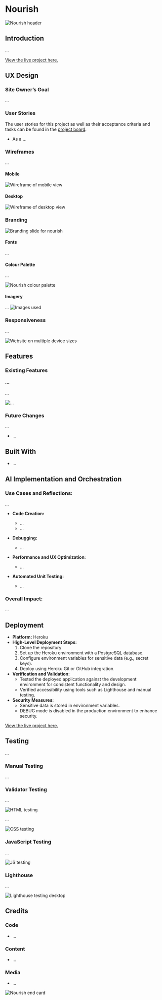 # Nourish
![Nourish header](assets/images/nourish-header-image.png)

## Introduction 


...

<a href="..." target="_blank">View the live project here.</a>

## UX Design

### Site Owner’s Goal

...

### User Stories

The user stories for this project as well as their acceptance criteria and tasks can be found in the <a href="..." target="_blank">project board</a>.

* As a ...

### Wireframes

...

#### Mobile
![Wireframe of mobile view](assets/images)
#### Desktop
![Wireframe of desktop view](assets/images)

### Branding
![Branding slide for nourish](assets/images/nourish-branding-slide.png)

#### Fonts

...

#### Colour Palette

...

![Nourish colour palette](assets/images/nourish-colour-palette.png)

#### Imagery

...
![Images used](assets/images...)

### Responsiveness

...

![Website on multiple device sizes](assets/images...)

## Features
### Existing Features

#### ...

...

![...](assets/images...)

### Future Changes

...

* ...

## Built With

* ...

## AI Implementation and Orchestration

### Use Cases and Reflections:

...

- **Code Creation:** 
  - ...
  - ...

- **Debugging:** 
  - ...

- **Performance and UX Optimization:** 
  - ...

- **Automated Unit Testing:**
  - ...

### Overall Impact:
...

## Deployment

- **Platform:** Heroku
- **High-Level Deployment Steps:** 
  1. Clone the repository
  2. Set up the Heroku environment with a PostgreSQL database.
  3. Configure environment variables for sensitive data (e.g., secret keys).
  4. Deploy using Heroku Git or GitHub integration.
- **Verification and Validation:**
  - Tested the deployed application against the development environment for consistent functionality and design.
  - Verified accessibility using tools such as Lighthouse and manual testing.
- **Security Measures:**
  - Sensitive data is stored in environment variables.
  - DEBUG mode is disabled in the production environment to enhance security.

<a href="..." target="_blank">View the live project here.</a>

## Testing

...

### Manual Testing

...

### Validator Testing

...

![HTML testing](assets/images)

...

![CSS testing](assets/images)

### JavaScript Testing

...

![JS testing](assets/images)

### Lighthouse

...

![Lighthouse testing desktop](assets/images)

## Credits
### Code
* ...

### Content
* ...

### Media
* ...

![Nourish end card](assets/images)

